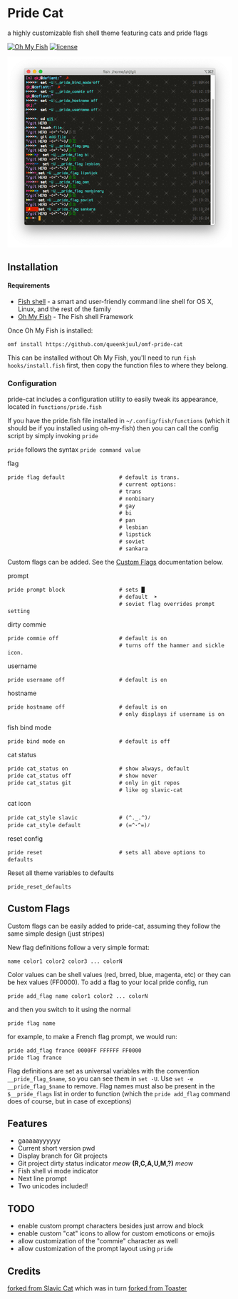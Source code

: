 # Pride Cat

a highly customizable fish shell theme featuring cats and pride flags

[![Oh My Fish](https://img.shields.io/badge/Framework-Oh_My_Fish-blue.svg?style=flat)](https://github.com/oh-my-fish/oh-my-fish)
[![license](https://img.shields.io/github/license/mashape/apistatus.svg)](/LICENSE)


![Pride Cat in action](screenshot.png)

## Installation

#### Requirements
* [Fish shell](https://github.com/fish-shell/fish-shell) - a smart and user-friendly command line
shell for OS X, Linux, and the rest of the family
* [Oh My Fish](https://github.com/oh-my-fish/oh-my-fish) - The Fish shell Framework

Once Oh My Fish is installed:

    omf install https://github.com/queenkjuul/omf-pride-cat

This can be installed without Oh My Fish, you'll need to run `fish hooks/install.fish` first, then copy the function files to where they belong. 

### Configuration

pride-cat includes a configuration utility to easily tweak its appearance, located in `functions/pride.fish`

If you have the pride.fish file installed in `~/.config/fish/functions` (which it should be if you installed using oh-my-fish) then you can call the config script by simply invoking `pride`

`pride` follows the syntax `pride command value`

flag

```
pride flag default                 # default is trans. 
                                   # current options: 
                                   # trans
                                   # nonbinary
                                   # gay
                                   # bi
                                   # pan
                                   # lesbian
                                   # lipstick
                                   # soviet
                                   # sankara
```

Custom flags can be added. See the [Custom Flags](#custom-flags) documentation below. 

prompt

    pride prompt block                 # sets █
                                       # default  ➤
                                       # soviet flag overrides prompt setting

dirty commie

                                       
    pride commie off                   # default is on
                                       # turns off the hammer and sickle icon. 

username

    pride username off                 # default is on

hostname

    pride hostname off                 # default is on 
                                       # only displays if username is on

fish bind mode

    pride bind mode on                 # default is off

cat status

    pride cat_status on                # show always, default
    pride cat_status off               # show never
    pride cat_status git               # only in git repos
                                       # like og slavic-cat

cat icon

    pride cat_style slavic             # (^._.^)ﾉ
    pride cat_style default            # (=^･^=)ﾉ

reset config

    pride reset                        # sets all above options to defaults

Reset all theme variables to defaults

    pride_reset_defaults

## Custom Flags

Custom flags can be easily added to pride-cat, assuming they follow the same simple design (just stripes)

New flag definitions follow a very simple format:

    name color1 color2 color3 ... colorN

Color values can be shell values (red, brred, blue, magenta, etc) or they can be hex values (FF0000). To add a flag to your local pride config, run

    pride add_flag name color1 color2 ... colorN

and then you switch to it using the normal 

    pride flag name

for example, to make a French flag prompt, we would run:

```
pride add_flag france 0000FF FFFFFF FF0000
pride flag france
```
Flag definitions are set as universal variables with the convention `__pride_flag_$name`, so you can see them in `set -U`. Use `set -e __pride_flag_$name` to remove. Flag names must also be present in the `$__pride_flags` list in order to function (which the `pride add_flag` command does of course, but in case of exceptions)

## Features

 * gaaaaayyyyyy
 * Current short version pwd
 * Display branch for Git projects
 * Git project dirty status indicator *meow* **(R,C,A,U,M,?)** *meow*
 * Fish shell vi mode indicator
 * Next line prompt
 * Two unicodes included!

## TODO

 * enable custom prompt characters besides just arrow and block
 * enable custom "cat" icons to allow for custom emoticons or emojis
 * allow customization of the "commie" character as well
 * allow customization of the prompt layout using `pride`


## Credits

[forked from Slavic Cat](https://github.com/yangwao/omf-theme-slavic-cat) which was in turn [forked from Toaster](https://github.com/oh-my-fish/theme-toaster)